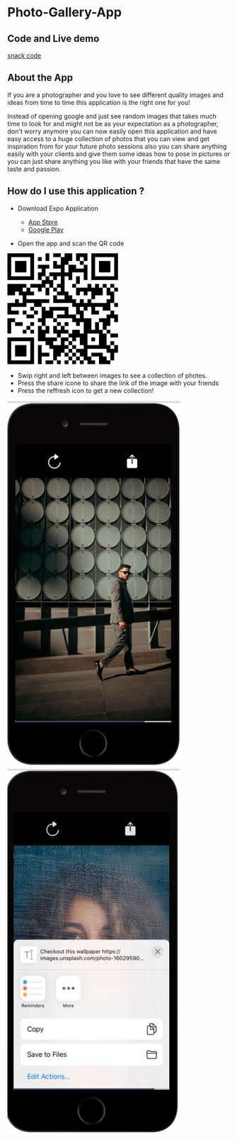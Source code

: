 # Photo-Gallery-App

## Code and Live demo 

[snack code](https://snack.expo.io/@roukiasalahi/0dcba1)

## About the App

If you are a photographer and you love to see different quality images and ideas from time to time this application is the right one for you!

Instead of opening google and just see random images that takes much time to look for and might not be as your expectation as a photographer, don't worry anymore you can now easily open this application and have easy access to a huge collection of photos that you can view and get inspiration from for your future photo sessions also you can share anything easily with your clients and give them some ideas how to pose in pictures or you can just share anything you like with your friends that have the same taste and passion.

## How do I use this application ?

- Download Expo Application

   - [App Stpre](https://apps.apple.com/us/app/expo-client/id982107779)
   - [Google Play](https://play.google.com/store/apps/details?id=host.exp.exponent)

- Open the app and scan the QR code 

![](./QRcode.png)

- Swip right and left between images to see a collection of photes.
- Press the share icone to share the link of the image with your friends
- Press the reffresh icon to get a new collection!

![](./p3.JPG)
![](./share1.JPG)
